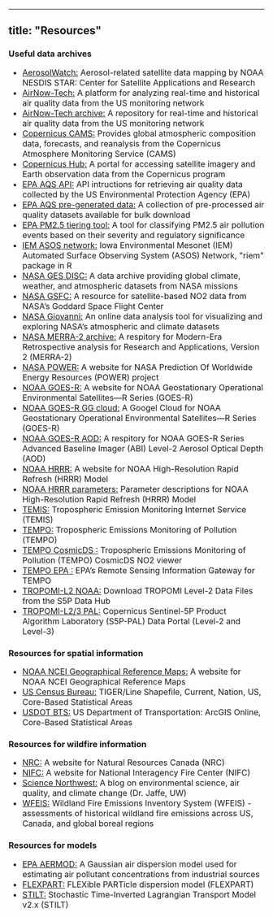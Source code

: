 
---
title: "Resources"
---

<h3 style="font-weight: bold;">Useful data archives </h3>

<ul style="font-size: 16px;">
  <li>
    <a href="https://www.star.nesdis.noaa.gov/smcd/spb/aq/AerosolWatch/" target="_blank">AerosolWatch:</a>
    Aerosol-related satellite data mapping by NOAA NESDIS STAR: Center for Satellite Applications and Research
  </li>
  <li>
    <a href="https://www.airnowtech.org/index.cfm" target="_blank">AirNow-Tech:</a>
    A platform for analyzing real-time and historical air quality data from the US monitoring network
  </li>
  <li>
    <a href="https://files.airnowtech.org/" target="_blank">AirNow-Tech archive:</a>
    A repository for real-time and historical air quality data from the US monitoring network
  </li>
  
  <li>
    <a href="https://atmosphere.copernicus.eu/" target="_blank">Copernicus CAMS:</a>
    Provides global atmospheric composition data, forecasts, and reanalysis from the Copernicus Atmosphere Monitoring Service (CAMS)
  </li>
  <li>
    <a href="https://scihub.copernicus.eu/" target="_blank">Copernicus Hub:</a>
    A portal for accessing satellite imagery and Earth observation data from the Copernicus program
  </li>
  
  <li>
    <a href="https://aqs.epa.gov/aqsweb/documents/data_api.html" target="_blank">EPA AQS API:</a>
    API intructions for retrieving air quality data collected by the US Environmental Protection Agency (EPA)
  </li>
  <li>
    <a href="https://aqs.epa.gov/aqsweb/airdata/download_files.html" target="_blank">EPA AQS pre-generated data:</a>
    A collection of pre-processed air quality datasets available for bulk download
  </li>
  <li>
    <a href="https://www.epa.gov/air-quality-analysis/pm25-tiering-tool-exceptional-events-analysis" target="_blank">EPA PM2.5 tiering tool:</a>
    A tool for classifying PM2.5 air pollution events based on their severity and regulatory significance
  </li>
  <li>
    <a href="https://mesonet.agron.iastate.edu/ASOS/" target="_blank">IEM ASOS network:</a>
    Iowa Environmental Mesonet (IEM) Automated Surface Observing System (ASOS) Network, "riem" package in R  
  </li>
  
  <li>
    <a href="https://disc.gsfc.nasa.gov/information/documents?title=Data%20Access" target="_blank">NASA GES DISC:</a>
    A data archive providing global climate, weather, and atmospheric datasets from NASA missions
  </li>
  <li>
    <a href="https://so2.gsfc.nasa.gov/no2/no2_index.html" target="_blank">NASA GSFC:</a>
    A resource for satellite-based NO2 data from NASA’s Goddard Space Flight Center
  </li>
  <li>
    <a href="https://giovanni.gsfc.nasa.gov/giovanni/" target="_blank">NASA Giovanni:</a>
    An online data analysis tool for visualizing and exploring NASA’s atmospheric and climate datasets
  </li>
  <li>
    <a href="https://goldsmr4.gesdisc.eosdis.nasa.gov/data/" target="_blank">NASA MERRA-2 archive:</a>
    A respitory for Modern-Era Retrospective analysis for Research and Applications, Version 2 (MERRA-2)
  </li>
  <li>
    <a href="https://power.larc.nasa.gov/" target="_blank">NASA POWER:</a>
    A website for NASA Prediction Of Worldwide Energy Resources (POWER) project
  </li>

  <li>
    <a href="https://www.goes-r.gov/products/baseline-aerosol-opt-depth.html" target="_blank">NOAA GOES-R:</a>
    A website for NOAA Geostationary Operational Environmental Satellites—R Series (GOES-R)
  </li>
  <li>
    <a href="https://console.cloud.google.com/storage/browser/gcp-public-data-goes-16;tab=objects?pageState=(%22StorageObjectListTable%22:(%22f%22:%22%255B%255D%22))&pli=1&prefix=&forceOnObjectsSortingFiltering=false" target="_blank">NOAA GOES-R GG cloud:</a>
    A Googel Cloud for NOAA Geostationary Operational Environmental Satellites—R Series (GOES-R)
  </li>
  <li>
    <a href="https://www.goes-r.gov/products/baseline-aerosol-opt-depth.html" target="_blank">NOAA GOES-R AOD:</a>
    A respitory for NOAA GOES-R Series Advanced Baseline Imager (ABI) Level-2 Aerosol Optical Depth (AOD)
  </li>
  <li>
    <a href="https://registry.opendata.aws/noaa-hrrr-pds/" target="_blank">NOAA HRRR:</a>
    A website for NOAA High-Resolution Rapid Refresh (HRRR) Model
  </li>
  <li>
    <a href="https://www.nco.ncep.noaa.gov/pmb/products/hrrr/hrrr.t00z.wrfsfcf00.grib2.shtml" target="_blank">NOAA HRRR parameters:</a>
    Parameter descriptions for NOAA High-Resolution Rapid Refresh (HRRR) Model
  </li>
  <li>
    <a href="https://www.temis.nl/index.php" target="_blank">TEMIS:</a>
    Tropospheric Emission Monitoring Internet Service (TEMIS)
  </li>
  <li>
    <a href="https://tempo.si.edu/" target="_blank">TEMPO:</a>
    Tropospheric Emissions Monitoring of Pollution (TEMPO)
  </li>
  <li>
    <a href="https://projects.cosmicds.cfa.harvard.edu/tempo-lite/" target="_blank">TEMPO CosmicDS :</a>
    Tropospheric Emissions Monitoring of Pollution (TEMPO) CosmicDS NO2 viewer
  </li>
  <li>
    <a href="https://www.epa.gov/hesc/remote-sensing-information-gateway" target="_blank">TEMPO EPA :</a>
    EPA’s Remote Sensing Information Gateway for TEMPO
  </li>
  <li>
    <a href="https://www.star.nesdis.noaa.gov/atmospheric-composition-training/python_tropomi_level2_download.php#download_files" target="_blank">TROPOMI-L2 NOAA:</a>
    Download TROPOMI Level-2 Data Files from the S5P Data Hub
  </li>
  <li>
    <a href="https://www.star.nesdis.noaa.gov/atmospheric-composition-training/python_tropomi_level2_download.php#download_files" target="_blank">TROPOMI-L2/3 PAL:</a>
    Copernicus Sentinel-5P Product Algorithm Laboratory (S5P-PAL) Data Portal (Level-2 and Level-3)
  </li>
</ul>


<h3 style="font-weight: bold;">Resources for spatial information </h3>

<ul style="font-size: 16px;">
  <li>
    <a href="https://www.ncei.noaa.gov/access/monitoring/reference-maps/us-climate-regions" target="_blank">NOAA NCEI Geographical Reference Maps:</a>
    A website for NOAA NCEI Geographical Reference Maps
  </li>
  <li>
    <a href="https://catalog.data.gov/dataset/tiger-line-shapefile-current-nation-u-s-core-based-statistical-areas" target="_blank">US Census Bureau:</a>
    TIGER/Line Shapefile, Current, Nation, US, Core-Based Statistical Areas
  </li>
  <li>
    <a href="https://geodata.bts.gov/datasets/usdot::core-based-statistical-areas/explore?location=34.940269%2C-93.312937%2C4.54" target="_blank">USDOT BTS:</a>
    US Department of Transportation: ArcGIS Online, Core-Based Statistical Areas
  </li>
</ul>


<h3 style="font-weight: bold;">Resources for wildfire information </h3>
<ul style="font-size: 16px;">
  <li>
    <a href="https://cwfis.cfs.nrcan.gc.ca/report/archives?year=2013&month=09&day=04&process=Submit" target="_blank">NRC:</a>
    A website for Natural Resources Canada (NRC)
  </li>
  <li>
    <a href="https://www.nifc.gov/fire-information/statistics/wildfires" target="_blank">NIFC:</a>
    A website for National Interagency Fire Center (NIFC)
  </li>
  <li>
    <a href="https://sciencenorthwest.com/cooking-up-pollution-a-study-on-how-gas-stoves-affect-indoor-air-pollution/">Science Northwest:</a>
    A blog on environmental science, air quality, and climate change (Dr. Jaffe, UW)
  </li>
  <li>
    <a href="https://geodata.bts.gov/datasets/usdot::core-based-statistical-areas/explore?location=34.940269%2C-93.312937%2C4.54" target="_blank">WFEIS:</a>
    Wildland Fire Emissions Inventory System (WFEIS) - assessments of historical wildland fire emissions across US, Canada, and global boreal regions
  </li>
</ul>


<h3 style="font-weight: bold;">Resources for models </h3>
<ul style="font-size: 16px;">
  <li>
    <a href="https://www.epa.gov/scram/aermod-modeling-system-development" target="_blank">EPA AERMOD:</a>
    A Gaussian air dispersion model used for estimating air pollutant concentrations from industrial sources
  </li>
  <li>
    <a href="https://www2.acom.ucar.edu/facility/flexpart" target="_blank">FLEXPART:</a>
    FLEXible PARTicle dispersion model (FLEXPART)
  </li>
  <li>
    <a href="https://uataq.github.io/stilt/#/best-practices" target="_blank">STILT:</a>
    Stochastic Time-Inverted Lagrangian Transport Model v2.x (STILT)
  </li>
</ul>


